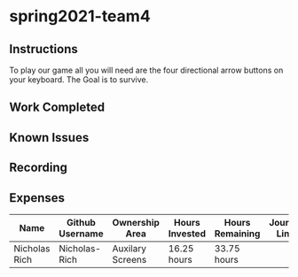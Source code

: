 # spring2021-team4

## Instructions
To play our game all you will need are the four directional arrow buttons on your keyboard. The Goal is to survive.

## Work Completed

## Known Issues

## Recording

## Expenses
| Name | Github Username | Ownership Area | Hours Invested | Hours Remaining | Journal Link |
| ---- | --------------- | -------------- | -------------- | --------------- | ------------ |
| Nicholas Rich | Nicholas-Rich | Auxilary Screens | 16.25 hours | 33.75 hours | [](https://github.com/bjucps209/spring2021-team4/wiki/RichJournal) |

